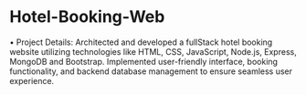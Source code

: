 # Hotel-Booking-Web
•	Project Details: Architected and developed a fullStack hotel booking website utilizing technologies like HTML, CSS, JavaScript, Node.js, Express, MongoDB and Bootstrap. Implemented user-friendly interface, booking functionality, and backend database management to ensure seamless user experience.
